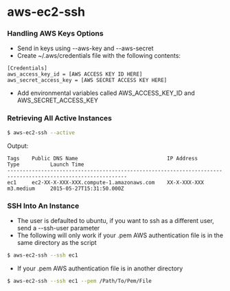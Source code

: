 # aws-ec2-ssh

### Handling AWS Keys Options
- Send in keys using --aws-key and --aws-secret
- Create ~/.aws/credentials file with the following contents:
```
[Credentials]
aws_access_key_id = [AWS ACCESS KEY ID HERE]
aws_secret_access_key = [AWS SECRET ACCESS KEY HERE]
```
- Add environmental variables called AWS_ACCESS_KEY_ID and AWS_SECRET_ACCESS_KEY


### Retrieving All Active Instances
```bash
$ aws-ec2-ssh --active
```

Output:
```
Tags    Public DNS Name                             IP Address        Type          Launch Time
-------------------------------------------------------------------------------------------------------------
ec1     ec2-XX-X-XXX-XXX.compute-1.amazonaws.com    XX-X-XXX-XXX      m3.medium     2015-05-27T15:31:50.000Z 
```

### SSH Into An Instance
- The user is defaulted to ubuntu, if you want to ssh as a different user, send a --ssh-user parameter
- The following will only work if your .pem AWS authentication file is in the same directory as the script
```bash
$ aws-ec2-ssh --ssh ec1
```
- If your .pem AWS authentication file is in another directory
```bash
$ aws-ec2-ssh --ssh ec1 --pem /Path/To/Pem/File
```
